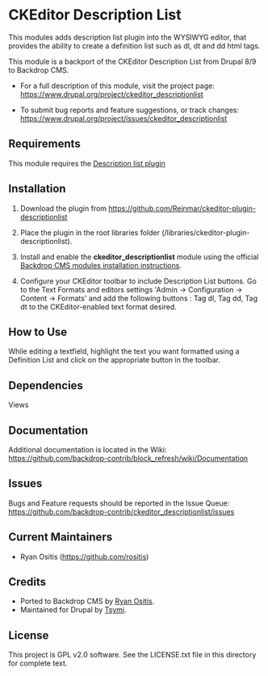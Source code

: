 CKEditor Description List
=========================
This modules adds description list plugin into the WYSIWYG editor,
that provides the ability to create a definition list such as dl,
dt and dd html tags.

This module is a backport of the CKEditor Description List from Drupal 8/9 to
Backdrop CMS.

* For a full description of this module, visit the project page:
  https://www.drupal.org/project/ckeditor_descriptionlist

* To submit bug reports and feature suggestions, or track changes:
  https://www.drupal.org/project/issues/ckeditor_descriptionlist


Requirements
------------
This module requires the [Description list plugin](https://github.com/Reinmar/ckeditor-plugin-descriptionlist)

Installation
------------
1. Download the plugin from https://github.com/Reinmar/ckeditor-plugin-descriptionlist

2. Place the plugin in the root libraries folder (/libraries/ckeditor-plugin-descriptionlist).

3. Install and enable the **ckeditor_descriptionlist** module using the official [Backdrop CMS modules installation instructions](https://docs.backdropcms.org/documentation/extend-with-modules).

4. Configure your CKEditor toolbar to include Description List buttons. Go to the
Text Formats and editors settings 'Admin -> Configuration -> Content -> Formats'
and add the following buttons : Tag dl, Tag dd, Tag dt to the CKEditor-enabled text
format desired.

How to Use
----------
While editing a textfield, highlight the text you want formatted using a Definition
List and click on the appropriate button in the toolbar.

Dependencies
------------
Views

Documentation
-------------
Additional documentation is located in the Wiki:
https://github.com/backdrop-contrib/block_refresh/wiki/Documentation

Issues
------
Bugs and Feature requests should be reported in the Issue Queue:
https://github.com/backdrop-contrib/ckeditor_descriptionlist/issues

Current Maintainers
-------------------
- Ryan Ositis (https://github.com/rositis)

Credits
-------
- Ported to Backdrop CMS by [Ryan Ositis](https://github.com/rositis).
- Maintained for Drupal by [Tsymi](https://www.drupal.org/u/tsymi).

License
-------
This project is GPL v2.0 software.
See the LICENSE.txt file in this directory for complete text.
